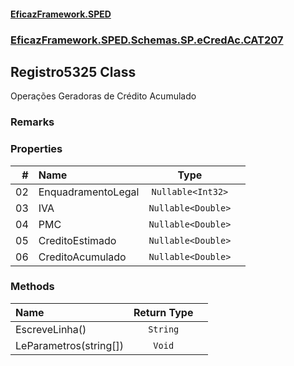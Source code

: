 #### [EficazFramework.SPED](EficazFrameworkSPED.md 'EficazFramework SPED')
### [EficazFramework.SPED.Schemas.SP.eCredAc.CAT207](EficazFramework.SPED.Schemas.SP.eCredAc.CAT207.md 'EficazFramework.SPED.Schemas.SP.eCredAc.CAT207')

## Registro5325 Class

Operações Geradoras de Crédito Acumulado

### Remarks
### Properties

| # | Name | Type | |
| ---: | :--- | :---: | :--- |
| 02 | EnquadramentoLegal | `Nullable<Int32>` |  |
| 03 | IVA | `Nullable<Double>` |  |
| 04 | PMC | `Nullable<Double>` |  |
| 05 | CreditoEstimado | `Nullable<Double>` |  |
| 06 | CreditoAcumulado | `Nullable<Double>` |  |
### Methods

| Name | Return Type | |
| :--- | :---: | :--- |
| EscreveLinha() | `String` |  |
| LeParametros(string[]) | `Void` |  |
